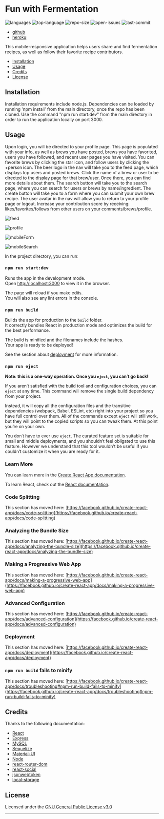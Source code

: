# Fun with Fermentation

![languages](https://img.shields.io/github/languages/count/TheCoaxial/Final-Project)
![top-language](https://img.shields.io/github/languages/top/TheCoaxial/Final-Project)
![repo-size](https://img.shields.io/github/repo-size/TheCoaxial/Final-Project)
![open-issues](https://img.shields.io/github/issues-raw/TheCoaxial/Final-Project)
![last-commit](https://img.shields.io/github/last-commit/TheCoaxial/Final-Project)

* [github](https://github.com/TheCoaxial/Final-Project)
* [heroku](https://salty-dawn-64372.herokuapp.com/)

This mobile-responsive application helps users share and find fermentation recipes, as well as follow their favorite recipe contributors.

* [Installation](#installation)
* [Usage](#usage)
* [Credits](#credits)
* [License](#license)

## Installation

Installation requirements include node.js. Dependencies can be loaded by running 'npm install' from the main directory, once the repo has been cloned. Use the command "npm run start:dev" from the main directory in order to run the application locally on port 3000.

## Usage

Upon login, you will be directed to your profile page. This page is populated with your info, as well as brews you have posted, brews you have favorited, users you have followed, and recent user pages you have visited. You can favorite brews by clicking the star icon, and follow users by clicking the +person icon. The beer logo in the nav will take you to the feed page, which displays top users and posted brews. Click the name of a brew or user to be directed to the display page for that brew/user. Once there, you can find more details about them. The search button will take you to the search page, where you can search for users or brews by name/ingredient. The create button will take you to a form where you can submit your own brew recipe. The user avatar in the nav will allow you to return to your profile page or logout. Increase your contribution score by receiving likes/favorites/follows from other users on your comments/brews/profile.


![feed](./screenshots/feed.png)


![profile](./screenshots/profile.png)


![mobileForm](./screenshots/mobileForm.png)


![mobileSearch](./screenshots/mobileSearch.png)


In the project directory, you can run:

### `npm run start:dev`

Runs the app in the development mode.\
Open [http://localhost:3000](http://localhost:3000) to view it in the browser.

The page will reload if you make edits.\
You will also see any lint errors in the console.

### `npm run build`

Builds the app for production to the `build` folder.\
It correctly bundles React in production mode and optimizes the build for the best performance.

The build is minified and the filenames include the hashes.\
Your app is ready to be deployed!

See the section about [deployment](https://facebook.github.io/create-react-app/docs/deployment) for more information.

### `npm run eject`

**Note: this is a one-way operation. Once you `eject`, you can’t go back!**

If you aren’t satisfied with the build tool and configuration choices, you can `eject` at any time. This command will remove the single build dependency from your project.

Instead, it will copy all the configuration files and the transitive dependencies (webpack, Babel, ESLint, etc) right into your project so you have full control over them. All of the commands except `eject` will still work, but they will point to the copied scripts so you can tweak them. At this point you’re on your own.

You don’t have to ever use `eject`. The curated feature set is suitable for small and middle deployments, and you shouldn’t feel obligated to use this feature. However we understand that this tool wouldn’t be useful if you couldn’t customize it when you are ready for it.

### Learn More

You can learn more in the [Create React App documentation](https://facebook.github.io/create-react-app/docs/getting-started).

To learn React, check out the [React documentation](https://reactjs.org/).

### Code Splitting

This section has moved here: [https://facebook.github.io/create-react-app/docs/code-splitting](https://facebook.github.io/create-react-app/docs/code-splitting)

### Analyzing the Bundle Size

This section has moved here: [https://facebook.github.io/create-react-app/docs/analyzing-the-bundle-size](https://facebook.github.io/create-react-app/docs/analyzing-the-bundle-size)

### Making a Progressive Web App

This section has moved here: [https://facebook.github.io/create-react-app/docs/making-a-progressive-web-app](https://facebook.github.io/create-react-app/docs/making-a-progressive-web-app)

### Advanced Configuration

This section has moved here: [https://facebook.github.io/create-react-app/docs/advanced-configuration](https://facebook.github.io/create-react-app/docs/advanced-configuration)

### Deployment

This section has moved here: [https://facebook.github.io/create-react-app/docs/deployment](https://facebook.github.io/create-react-app/docs/deployment)

### `npm run build` fails to minify

This section has moved here: [https://facebook.github.io/create-react-app/docs/troubleshooting#npm-run-build-fails-to-minify](https://facebook.github.io/create-react-app/docs/troubleshooting#npm-run-build-fails-to-minify)

## Credits

Thanks to the following documentation:

* [React](https://reactjs.org/)
* [Express](https://expressjs.com/)
* [MySQL](https://dev.mysql.com/doc/)
* [Sequelize](https://sequelize.org/)
* [Material-UI](https://material-ui.com/)
* [Node](https://nodejs.org/en/)
* [react-router-dom](https://reactrouter.com/web/guides/quick-start)
* [react-social](https://www.npmjs.com/package/react-social)
* [jsonwebtoken](https://www.npmjs.com/package/jsonwebtoken)
* [local-storage](https://www.npmjs.com/package/local-storage)

## License

Licensed under the [GNU General Public License v3.0](https://choosealicense.com/licenses/gpl-3.0/)

---